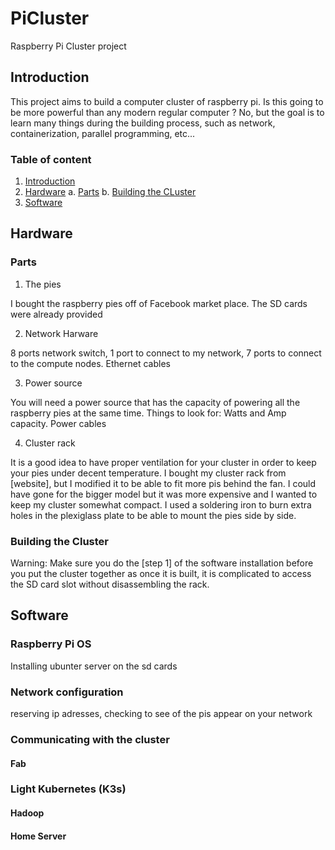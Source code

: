 # PiCluster
Raspberry Pi Cluster project

## Introduction

This project aims to build a computer cluster of raspberry pi. Is this going to be more powerful than any modern regular computer ? No, but the goal is to learn many things during the building process, such as network, containerization, parallel programming, etc...

### Table of content

 1. [Introduction](#hntroduction)
 2. [Hardware](#hardware)
    a. [Parts](#parts)
    b. [Building the CLuster](#building-the-cluster)
 3. [Software](#software)


## Hardware

### Parts

1. The pies

I bought the raspberry pies off of Facebook market place. The SD cards were already provided

2. Network Harware

8 ports network switch, 1 port to connect to my network, 7 ports to connect to the compute nodes. Ethernet cables

3. Power source

You will need a power source that has the capacity of powering all the raspberry pies at the same time. Things to look for: Watts and Amp capacity. Power cables

4. Cluster rack

It is a good idea to have proper ventilation for your cluster in order to keep your pies under decent temperature. I bought my cluster rack from [website], but I modified it to be able to fit more pis behind the fan. I could have gone for the bigger model but it was more expensive and I wanted to keep my cluster somewhat compact. I used a soldering iron to burn extra holes in the plexiglass plate to be able to mount the pies side by side.

### Building the Cluster

Warning: Make sure you do the [step 1] of the software installation before you put the cluster together as once it is built, it is complicated to access the SD card slot without disassembling the rack.


## Software

### Raspberry Pi OS

Installing ubunter server on the sd cards 

### Network configuration

reserving ip adresses, checking to see of the pis appear on your network

### Communicating with the cluster

#### Fab

### Light Kubernetes (K3s)

#### Hadoop

#### Home Server

